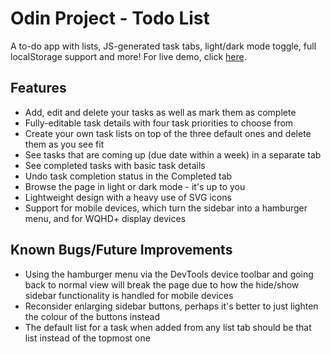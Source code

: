 # Odin Project - Todo List

A to-do app with lists, JS-generated task tabs, light/dark mode toggle, full localStorage support and more! For live demo, click [here](https://dziubenzo.github.io/todo-list/).

## Features

- Add, edit and delete your tasks as well as mark them as complete
- Fully-editable task details with four task priorities to choose from
- Create your own task lists on top of the three default ones and delete them as you see fit
- See tasks that are coming up (due date within a week) in a separate tab
- See completed tasks with basic task details
- Undo task completion status in the Completed tab
- Browse the page in light or dark mode - it's up to you
- Lightweight design with a heavy use of SVG icons
- Support for mobile devices, which turn the sidebar into a hamburger menu, and for WQHD+ display devices

## Known Bugs/Future Improvements

- Using the hamburger menu via the DevTools device toolbar and going back to normal view will break the page due to how the hide/show sidebar functionality is handled for mobile devices
- Reconsider enlarging sidebar buttons, perhaps it's better to just lighten the colour of the buttons instead
- The default list for a task when added from any list tab should be that list instead of the topmost one